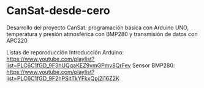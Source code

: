 # CanSat-desde-cero
Desarrollo del proyecto CanSat: programación básica con Arduino UNO, temperatura y presión atmosférica con BMP280 y transmisión de datos con APC220

Listas de reporoducción
Introducción Arduino: 
https://www.youtube.com/playlist?list=PLC6C1fGD_9F3hUQqaKEZ9vmGPmv8QrFey
Sensor BMP280: 
https://www.youtube.com/playlist?list=PLC6C1fGD_9F2hPSitTkYFkxQpj2i16Z2K
